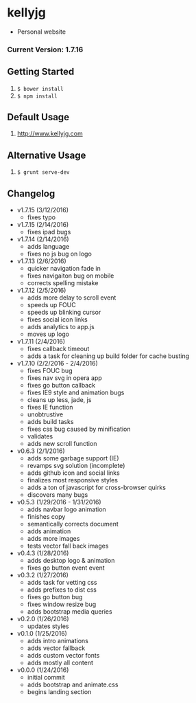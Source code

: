 # kellyjg
- Personal website

### Current Version: 1.7.16 

## Getting Started
1. ```$ bower install```
2. ```$ npm install```

## Default Usage
1. http://www.kellyjg.com

## Alternative Usage
1. ```$ grunt serve-dev```

## Changelog
- v1.7.15 (3/12/2016)
	- fixes typo
- v1.7.15 (2/14/2016)
	- fixes ipad bugs
- v1.7.14 (2/14/2016)	
	- adds language
	- fixes no js bug on logo
- v1.7.13 (2/6/2016)  
	- quicker navigation fade in
	- fixes navigaiton bug on mobile
	- corrects spelling mistake
- v1.7.12 (2/5/2016)  
	- adds more delay to scroll event
	- speeds up FOUC
	- speeds up blinking cursor
	- fixes social icon links
	- adds analytics to app.js
	- moves up logo
- v1.7.11 (2/4/2016)  
	- fixes callback timeout
	- adds a task for cleaning up build folder for cache busting
- v1.7.10 (2/2/2016 - 2/4/2016)  
	- fixes FOUC bug 
	- fixes nav svg in opera app
	- fixes go button callback
	- fixes IE9 style and animation bugs
	- cleans up less, jade, js
	- fixes IE function
	- unobtrustive
	- adds build tasks
	- fixes css bug caused by minification
	- validates
	- adds new scroll function
- v0.6.3 (2/1/2016) 
	- adds some garbage support (IE)
	- revamps svg solution (incomplete)
	- adds github icon and social links
	- finalizes most responsive styles
	- adds a ton of javascript for cross-browser quirks
	- discovers many bugs
- v0.5.3 (1/29/2016 - 1/31/2016) 
	- adds navbar logo animation
	- finishes copy
	- semantically corrects document
	- adds animation
	- adds more images
	- tests vector fall back images
- v0.4.3 (1/28/2016) 
	- adds desktop logo & animation 
	- fixes go button event event
- v0.3.2 (1/27/2016)
	- adds task for vetting css
	- adds prefixes to dist css
	- fixes go button bug
	- fixes window resize bug
	- adds bootstrap media queries
- v0.2.0 (1/26/2016)
	- updates styles
- v0.1.0 (1/25/2016)
	- adds intro animations
	- adds vector fallback
	- adds custom vector fonts
	- adds mostly all content
- v0.0.0 (1/24/2016)
	- initial commit
	- adds bootstrap and animate.css
	- begins landing section
